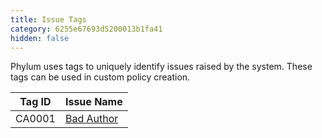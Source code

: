 ```yaml
---
title: Issue Tags
category: 6255e67693d5200013b1fa41
hidden: false
---
```


Phylum uses tags to uniquely identify issues raised by the system. These tags can be used in custom policy creation.

| Tag ID | Issue Name |
| --- | --- |
| CA0001 | [Bad Author](https://docs.phylum.io/docs/bad_author) |
